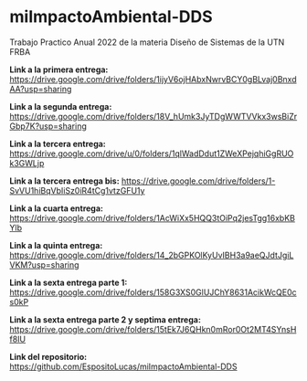 # miImpactoAmbiental-DDS
Trabajo Practico Anual 2022 de la materia Diseño de Sistemas de la UTN FRBA

**Link a la primera entrega:** https://drive.google.com/drive/folders/1ijyV6ojHAbxNwrvBCY0gBLvaj0BnxdAA?usp=sharing

**Link a la segunda entrega:** https://drive.google.com/drive/folders/18V_hUmk3JyTDgWWTVVkx3wsBiZrGbp7K?usp=sharing

**Link a la tercera entrega:** https://drive.google.com/drive/u/0/folders/1qlWadDdut1ZWeXPejqhiGgRUOk3GWLjp

**Link a la tercera entrega bis:** https://drive.google.com/drive/folders/1-SvVU1hiBqVbIiSz0iR4tCg1vtzGFU1y

**Link a la cuarta entrega:** https://drive.google.com/drive/folders/1AcWiXx5HQQ3tOiPq2jesTgg16xbKBYlb

**Link a la quinta entrega:** https://drive.google.com/drive/folders/14_2bGPKOlKyUvIBH3a9aeQJdtJgiLVKM?usp=sharing

**Link a la sexta entrega parte 1:** https://drive.google.com/drive/folders/158G3XS0GlUJChY8631AcikWcQE0cs0kP

**Link a la sexta entrega parte 2 y septima entrega:** https://drive.google.com/drive/folders/15tEk7J6QHkn0mRor0Ot2MT4SYnsHf8IU

**Link del repositorio:** https://github.com/EspositoLucas/miImpactoAmbiental-DDS
